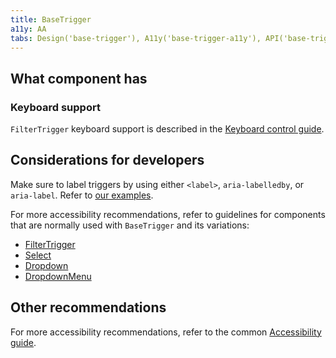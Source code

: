 ```yaml
---
title: BaseTrigger
a11y: AA
tabs: Design('base-trigger'), A11y('base-trigger-a11y'), API('base-trigger-api'), Example('base-trigger-code'), Changelog('base-trigger-changelog')
---
```


## What component has

### Keyboard support

`FilterTrigger` keyboard support is described in the [Keyboard control guide](/core-principles/a11y/a11y-keyboard#any-other-controls-filtertrigger-pills-tabline-etc).

## Considerations for developers

Make sure to label triggers by using either `<label>`, `aria-labelledby`, or `aria-label`. Refer to [our examples](./base-trigger-code.md#linktrigger).

For more accessibility recommendations, refer to guidelines for components that are normally used with `BaseTrigger` and its variations:

* [FilterTrigger](../filter-trigger/filter-trigger-a11y.md)
* [Select](../select/select-a11y.md)
* [Dropdown](../dropdown/dropdown-a11y.md)
* [DropdownMenu](../dropdown-menu/dropdown-menu-a11y.md)

## Other recommendations

For more accessibility recommendations, refer to the common [Accessibility guide](/core-principles/a11y/a11y).
